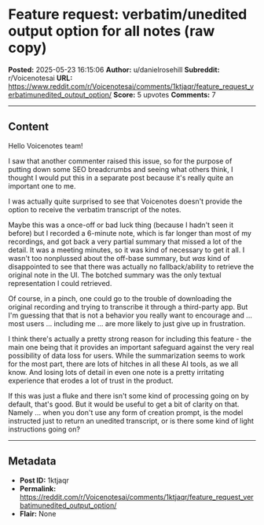 # Feature request: verbatim/unedited output option for all notes (raw copy)

**Posted:** 2025-05-23 16:15:06
**Author:** u/danielrosehill
**Subreddit:** r/Voicenotesai
**URL:** https://www.reddit.com/r/Voicenotesai/comments/1ktjaqr/feature_request_verbatimunedited_output_option/
**Score:** 5 upvotes
**Comments:** 7

---

## Content

Hello Voicenotes team!

I saw that another commenter raised this issue, so for the purpose of putting down some SEO breadcrumbs and seeing what others think, I thought I would put this in a separate post because it's really quite an important one to me.

I was actually quite surprised to see that Voicenotes doesn't provide the option to receive the verbatim transcript of the notes. 

Maybe this was a once-off or bad luck thing (because I hadn't seen it before) but I recorded a 6-minute note, which is far longer than most of my recordings, and got back a very partial summary that missed a lot of the detail. It was a meeting minutes, so it was kind of necessary to get it all. I wasn't too nonplussed about the off-base summary, but *was* kind of disappointed to see that there was actually no fallback/ability to retrieve the original note in the UI. The botched summary was the only textual representation I could retrieved. 

Of course, in a pinch, one could go to the trouble of downloading the original recording and trying to transcribe it through a third-party app. But I'm guessing that that is not a behavior you really want to encourage and ... most users ... including me ... are more likely to just give up in frustration.

I think there's actually a pretty strong reason for including this feature - the main one being that it provides an important safeguard against the very real possibility of data loss for users. While the summarization seems to work for the most part, there are lots of hitches in all these AI tools, as we all know. And losing lots of detail in even one note is a pretty irritating experience that erodes a lot of trust in the product.

If this was just a fluke and there isn't some kind of processing going on by default, that's good. But it would be useful to get a bit of clarity on that. Namely ... when you don't use any form of creation prompt, is the model instructed just to return an unedited transcript, or is there some kind of light instructions going on?

---

## Metadata

- **Post ID:** 1ktjaqr
- **Permalink:** https://reddit.com/r/Voicenotesai/comments/1ktjaqr/feature_request_verbatimunedited_output_option/
- **Flair:** None
